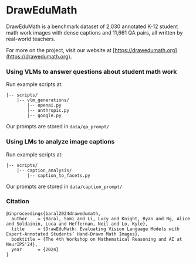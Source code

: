 # DrawEduMath

DrawEduMath is a benchmark dataset of 2,030 annotated K-12 student math work images with dense captions and 11,661 QA pairs, all written by real-world teachers. 

For more on the project, visit our website at [https://drawedumath.org](https://drawedumath.org).

### Using VLMs to answer questions about student math work

Run example scripts at:
```
|-- scripts/
    |-- vlm_generations/
        |-- openai.py
        |-- anthropic.py
        |-- google.py
```

Our prompts are stored in `data/qa_prompt/`

### Using LMs to analyze image captions

Run example scripts at:
```
|-- scripts/
    |-- caption_analysis/
        |-- caption_to_facets.py
```

Our prompts are stored in `data/caption_prompt/`


### Citation

```
@inproceedings{baral2024drawedumath,
  author    = {Baral, Sami and Li, Lucy and Knight, Ryan and Ng, Alice and Soldainin, Luca and Heffernan, Neil and Lo, Kyle},
  title     = {DrawEduMath: Evaluating Vision Language Models with Expert-Annotated Students’ Hand-Drawn Math Images},
  booktitle = {The 4th Workshop on Mathematical Reasoning and AI at NeurIPS'24},
  year      = {2024}
}
```